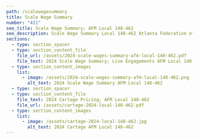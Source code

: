 ```yaml
---
path: /scalewagesummary
title: Scale Wage Summary
number: "411"
seo_title: Scale Wage Summary; AFM Local 148-462
seo_description: Scale Wage Summary Local 148-462 Atlanta Federation of Musicians
sections:
  - type: section_spacer
  - type: section_content_file
    file_url: /assets/2024-scale-wages-summary-afm-local-148-462.pdf
    file_text: 2024 Scale Wage Summary; Live Engagements AFM Local 148-462
  - type: section_content_images
    list:
      - image: /assets/2024-scale-wages-summary-afm-local-148-462.png
        alt_text: 2024 Scale Wage Summary AFM Local 148-462
  - type: section_spacer
  - type: section_content_file
    file_text: 2024 Cartage Pricing; AFM Local 148-462
    file_url: /assets/cartage-2024-local-148-462.pdf
  - type: section_content_images
    list:
      - image: /assets/cartage-2024-local-148-462.jpg
        alt_text: 2024 Cartage AFM Local 148-462
---
```


